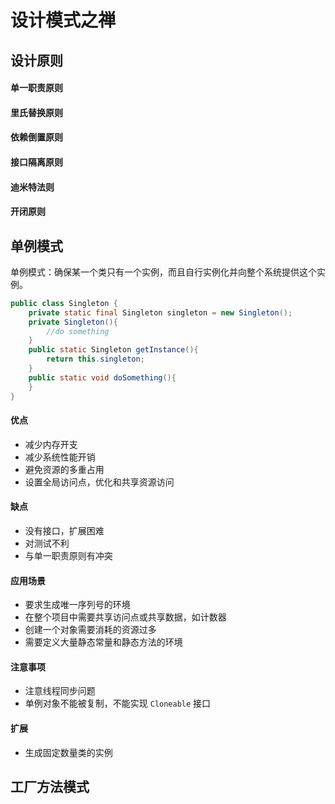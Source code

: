 # 设计模式之禅

## 设计原则

#### 单一职责原则

#### 里氏替换原则

#### 依赖倒置原则

#### 接口隔离原则

#### 迪米特法则

#### 开闭原则

## 单例模式

单例模式：确保某一个类只有一个实例，而且自行实例化并向整个系统提供这个实例。

```java
public class Singleton {
	private static final Singleton singleton = new Singleton();
	private Singleton(){
		//do something
	}
	public static Singleton getInstance(){
		return this.singleton;
	}
	public static void doSomething(){
	}
}
```
#### 优点
* 减少内存开支
* 减少系统性能开销
* 避免资源的多重占用
* 设置全局访问点，优化和共享资源访问

#### 缺点
* 没有接口，扩展困难
* 对测试不利
* 与单一职责原则有冲突

#### 应用场景
* 要求生成唯一序列号的环境
* 在整个项目中需要共享访问点或共享数据，如计数器
* 创建一个对象需要消耗的资源过多
* 需要定义大量静态常量和静态方法的环境

#### 注意事项
* 注意线程同步问题
* 单例对象不能被复制，不能实现 `Cloneable` 接口

#### 扩展
* 生成固定数量类的实例

## 工厂方法模式

